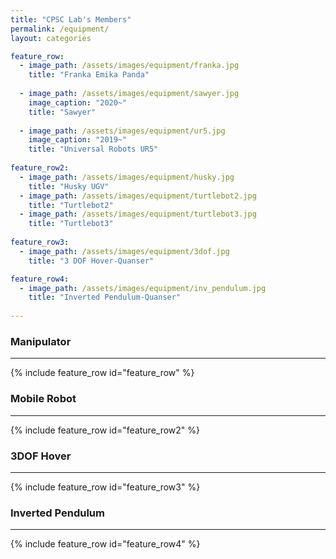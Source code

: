 ```yaml
---
title: "CPSC Lab's Members"
permalink: /equipment/
layout: categories

feature_row:
  - image_path: /assets/images/equipment/franka.jpg
    title: "Franka Emika Panda"
    
  - image_path: /assets/images/equipment/sawyer.jpg
    image_caption: "2020~"
    title: "Sawyer"
    
  - image_path: /assets/images/equipment/ur5.jpg
    image_caption: "2019~"
    title: "Universal Robots UR5"
    
feature_row2:
  - image_path: /assets/images/equipment/husky.jpg
    title: "Husky UGV"
  - image_path: /assets/images/equipment/turtlebot2.jpg
    title: "Turtlebot2"
  - image_path: /assets/images/equipment/turtlebot3.jpg
    title: "Turtlebot3"
    
feature_row3:
  - image_path: /assets/images/equipment/3dof.jpg
    title: "3 DOF Hover-Quanser"

feature_row4:
  - image_path: /assets/images/equipment/inv_pendulum.jpg
    title: "Inverted Pendulum-Quanser"
    
---
```


### Manipulator
---
{% include feature_row id="feature_row" %}

### Mobile Robot
---
{% include feature_row id="feature_row2" %}

### 3DOF Hover
---
{% include feature_row id="feature_row3" %}

### Inverted Pendulum
---
{% include feature_row id="feature_row4" %}

